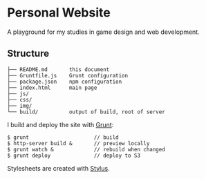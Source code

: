 Personal Website
================

A playground for my studies in game design and web development.

Structure
---------

    ├── README.md       this document
    ├── Gruntfile.js    Grunt configuration
    ├── package.json    npm configuration
    ├── index.html      main page
    ├── js/             
    ├── css/           
    ├── img/           
    └── build/          output of build, root of server


I build and deploy the site with [Grunt](http://gruntjs.com):

    $ grunt                     // build
    $ http-server build &       // preview locally
    $ grunt watch &             // rebuild when changed
    $ grunt deploy              // deploy to S3

Stylesheets are created with [Stylus](https://github.com/LearnBoost/stylus).